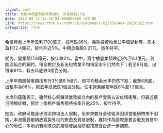 ```yaml
---
layout: post
title: 希慎中期盈利按年跌86%　派息維持27仙
date: 2022-08-22 12:48:58.000000000 +08:00
link: https://news.rthk.hk/rthk/ch/component/k2/1663464-20220822.htm
categories: rthk
---
```


希慎興業上半年盈利7100萬元，按年跌86%。撇除投資物業公平值變動等，基本盈利12.4億元，按年升近5%。中期息每股0.27元，按年持平。

期內，營業額17.8億元，按年跌3%。當中，寫字樓營業額跌近9%至8.1億元，利園區組合的續約、租金檢討及新出租物業平均租金水平仍然向下；截至6月底，出租率91%，較去年底跌3個百分點。

上半年商舖營業額按年升3%至8.5億元，但平均租金水平仍然下跌；截至6月底，出租率為98%，較去年底微跌1個百分點。住宅營業額按年跌6%至1.3億元。

主席利蘊蓮表示，雖然核心銅鑼灣業務組合內的租戶受第五波疫情衝擊，但最近情況明顯好轉，預計上季租戶銷售額將按季升逾25%，按年持平。

她說，政府可能逐步取消跨境出入限制，但未來數月全球經濟困境會繼續帶來不明朗，本港需要繼續放寬與外地的旅遊及貿易限制，維持作為國際重要金融及貿易中心的地位，本地消費則取決於疫情發展及防疫措施會否進一步調整。
